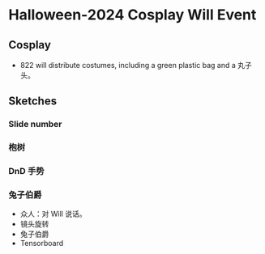 # Halloween-2024 Cosplay Will Event
## Cosplay
- 822 will distribute costumes, including a green plastic bag and a 丸子头。

## Sketches
### Slide number

### 枹树

### DnD 手势

### 兔子伯爵
- 众人：对 Will 说话。  
- 镜头旋转  
- 兔子伯爵
- Tensorboard
